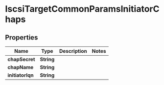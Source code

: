 

# IscsiTargetCommonParamsInitiatorChaps


## Properties

Name | Type | Description | Notes
------------ | ------------- | ------------- | -------------
**chapSecret** | **String** |  | 
**chapName** | **String** |  | 
**initiatorIqn** | **String** |  | 



